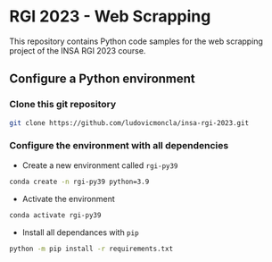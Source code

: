 # RGI 2023 - Web Scrapping


This repository contains Python code samples for the web scrapping project of the INSA RGI 2023 course.


## Configure a Python environment

### Clone this git repository

```bash
git clone https://github.com/ludovicmoncla/insa-rgi-2023.git
```


### Configure the environment with all dependencies

* Create a new environment called `rgi-py39`

```bash
conda create -n rgi-py39 python=3.9
```

* Activate the environment

```bash
conda activate rgi-py39
```

* Install all dependances with `pip`

```bash
python -m pip install -r requirements.txt
```
